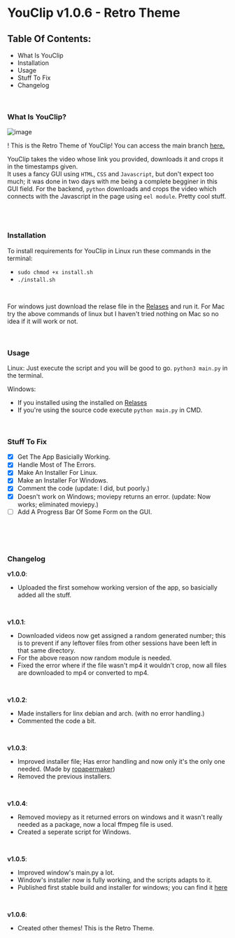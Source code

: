 # YouClip v1.0.6 - Retro Theme

## Table Of Contents:
- What Is YouClip
- Installation
- Usage
- Stuff To Fix
- Changelog

<br />

### What Is YouClip?
![image](https://user-images.githubusercontent.com/81928644/127772911-a80efc4a-2852-434d-a04f-71e9c349905a.png)

! This is the Retro Theme of YouClip! You can access the main branch [here.](https://github.com/adornerz/YouClip)

YouClip takes the video whose link you provided, downloads it and crops it in the timestamps given. <br /> It uses a fancy GUI using `HTML`, `CSS` and `Javascript`,
but don't expect too much; it was done in two days with me being a complete begginer in this GUI field. For the backend, `python` downloads and crops the video
which connects with the Javascript in the page using `eel module`. Pretty cool stuff.

<br />
<br />

### Installation
To install requirements for YouClip in Linux run these commands in the terminal:
- `sudo chmod +x install.sh`
- `./install.sh`

<br />

For windows just download the relase file in the [Relases](https://github.com/adornerz/YouClip/releases) and run it.
For Mac try the above commands of linux but I haven't tried nothing on Mac so no idea if it will work or not.
<!--
OLD INSTALLATION INSTRUCTIONS:

Python packages needed:
- `eel` => install with `pip install eel` 
- `moviepy` => install with `pip install moviepy`
- `youtube_dl` => install with `pip install youtube-dl`
- `datetime` install with `pip install datetime` <br />
on linux use `pip3`

You also need ffmpeg installed in your system. <br />
On linux ubuntu run `sudo apt install ffmpeg` and you're good to go. On manjaro ffmpeg is installed by default; not tried on other distros. <br />
For Windows, download [here](https://www.gyan.dev/ffmpeg/builds/) gyan.dev version of ffmpeg, extract the files somewhere and then add the `ffmpeg/bin` path to your
`PATH Variable`, if you don't know how look it up [here](https://helpdeskgeek.com/windows-10/add-windows-path-environment-variable/). I honestly don't know if it will run properly on Windows because ffmpeg installation
there is a pain in the ass, or atleast it has been for me and if you get it to run on Windows please contact me somehow.
-->

<br />

### Usage
Linux:
Just execute the script and you will be good to go. `python3 main.py` in the terminal.

Windows:
- If you installed using the installed on [Relases](https://github.com/adornerz/YouClip/releases)
- If you're using the source code execute `python main.py` in CMD.
<br />

### Stuff To Fix

- [x] Get The App Basicially Working.
- [x] Handle Most of The Errors.
- [x] Make An Installer For Linux.
- [x] Make an Installer For Windows.
- [x] Comment the code (update: I did, but poorly.)
- [x] Doesn't work on Windows; moviepy returns an error. (update: Now works; eliminated moviepy.)
- [ ] Add A Progress Bar Of Some Form on the GUI.

<br />
<br />
<br />


### Changelog

**v1.0.0**:
 - Uploaded the first somehow working version of the app, so basicially added all the stuff.
 <br />
 
**v1.0.1**:
 - Downloaded videos now get assigned a random generated number; this is to prevent if any leftover files from other sessions have been left in that same directory.
 - For the above reason now random module is needed.
 - Fixed the error where if the file wasn't mp4 it wouldn't crop, now all files are downloaded to mp4 or converted to mp4.
 
<br />

**v1.0.2**:
- Made installers for linx debian and arch. (with no error handling.)
- Commented the code a bit.

<br />

**v1.0.3**:
- Improved installer file; Has error handling and now only it's the only one needed. (Made by [ropapermaker](https://github.com/ropapermaker))
- Removed the previous installers.

<br />

**v1.0.4**:
- Removed moviepy as it returned errors on windows and it wasn't really needed as a package, now a local ffmpeg file is used.
- Created a seperate script for Windows.

<br />

**v1.0.5**:
- Improved window's main.py a lot.
- Window's installer now is fully working, and the scripts adapts to it.
- Published first stable build and installer for windows; you can find it [here](https://github.com/adornerz/YouClip/releases)

<br />

**v1.0.6**:
- Created other themes! This is the Retro Theme.

